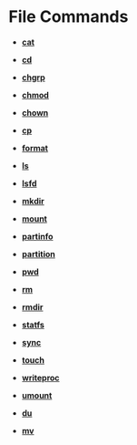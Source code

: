 # File Commands<a name="EN-US_TOPIC_0000001179845925"></a>

-   **[cat](kernel-small-debug-shell-file-cat.md)**  

-   **[cd](kernel-small-debug-shell-file-cd.md)**  

-   **[chgrp](kernel-small-debug-shell-file-chgrp.md)**  

-   **[chmod](kernel-small-debug-shell-file-chmod.md)**  

-   **[chown](kernel-small-debug-shell-file-chown.md)**  

-   **[cp](kernel-small-debug-shell-file-cp.md)**  

-   **[format](kernel-small-debug-shell-file-format.md)**  

-   **[ls](kernel-small-debug-shell-file-ls.md)**  

-   **[lsfd](kernel-small-debug-shell-file-lsfd.md)**  

-   **[mkdir](kernel-small-debug-shell-file-mkdir.md)**  

-   **[mount](kernel-small-debug-shell-file-mount.md)**  

-   **[partinfo](kernel-small-debug-shell-file-partinfo.md)**  

-   **[partition](kernel-small-debug-shell-file-partition.md)**  

-   **[pwd](kernel-small-debug-shell-file-pwd.md)**  

-   **[rm](kernel-small-debug-shell-file-rm.md)**  

-   **[rmdir](kernel-small-debug-shell-file-rmdir.md)**  

-   **[statfs](kernel-small-debug-shell-file-statfs.md)**  

-   **[sync](kernel-small-debug-shell-file-sync.md)**  

-   **[touch](kernel-small-debug-shell-file-touch.md)**  

-   **[writeproc](kernel-small-debug-shell-file-write.md)**  

-   **[umount](kernel-small-debug-shell-file-umount.md)**  

-   **[du](kernel-small-debug-shell-file-du.md)**  

-   **[mv](kernel-small-debug-shell-file-mv.md)**  


